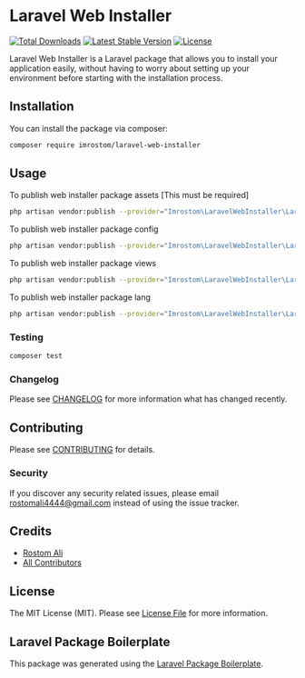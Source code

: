 # Laravel Web Installer

<a href="https://packagist.org/packages/imrostom/laravel-web-installer"><img src="https://img.shields.io/packagist/dt/imrostom/laravel-web-installer" alt="Total Downloads"></a>
<a href="https://packagist.org/packages/imrostom/laravel-web-installer"><img src="https://img.shields.io/packagist/v/imrostom/laravel-web-installer" alt="Latest Stable Version"></a>
<a href="https://packagist.org/packages/imrostom/laravel-web-installer"><img src="https://img.shields.io/packagist/l/imrostom/laravel-web-installer" alt="License"></a>

Laravel Web Installer is a Laravel package that allows you to install your application easily, without having to worry about setting up your environment before starting with the installation process.

## Installation

You can install the package via composer:

```bash
composer require imrostom/laravel-web-installer
```

## Usage
To publish web installer package assets [This must be required]
```bash
php artisan vendor:publish --provider="Imrostom\LaravelWebInstaller\LaravelWebInstallerServiceProvider" --tag="assets"
```

To publish web installer package config 
```bash
php artisan vendor:publish --provider="Imrostom\LaravelWebInstaller\LaravelWebInstallerServiceProvider" --tag="config"
```

To publish web installer package views
```bash
php artisan vendor:publish --provider="Imrostom\LaravelWebInstaller\LaravelWebInstallerServiceProvider" --tag="views"
```

To publish web installer package lang
```bash
php artisan vendor:publish --provider="Imrostom\LaravelWebInstaller\LaravelWebInstallerServiceProvider" --tag="lang"
```

### Testing

```bash
composer test
```

### Changelog

Please see [CHANGELOG](CHANGELOG.md) for more information what has changed recently.

## Contributing

Please see [CONTRIBUTING](CONTRIBUTING.md) for details.

### Security

If you discover any security related issues, please email rostomali4444@gmail.com instead of using the issue tracker.

## Credits

-   [Rostom Ali](https://github.com/imrostom)
-   [All Contributors](../../contributors)

## License

The MIT License (MIT). Please see [License File](LICENSE.md) for more information.

## Laravel Package Boilerplate

This package was generated using the [Laravel Package Boilerplate](https://laravelpackageboilerplate.com).
